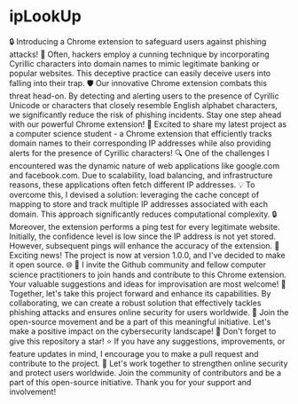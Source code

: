 # ipLookUp
🔒 
Introducing a Chrome extension to safeguard users against phishing attacks!
🔎
Often, hackers employ a cunning technique by incorporating Cyrillic characters into domain names to mimic legitimate banking or popular websites. This deceptive practice can easily deceive users into falling into their trap.
🛡️
Our innovative Chrome extension combats this threat head-on. By detecting and alerting users to the presence of Cyrillic Unicode or characters that closely resemble English alphabet characters, we significantly reduce the risk of phishing incidents.
Stay one step ahead with our powerful Chrome extension!
🚀
Excited to share my latest project as a computer science student - a Chrome extension that efficiently tracks domain names to their corresponding IP addresses while also providing alerts for the presence of Cyrillic characters!
🔍
One of the challenges I encountered was the dynamic nature of web applications like google.com and facebook.com. Due to scalability, load balancing, and infrastructure reasons, these applications often fetch different IP addresses.
💡
To overcome this, I devised a solution: leveraging the cache concept of mapping to store and track multiple IP addresses associated with each domain. This approach significantly reduces computational complexity.
🔒
Moreover, the extension performs a ping test for every legitimate website. Initially, the confidence level is low since the IP address is not yet stored. However, subsequent pings will enhance the accuracy of the extension.
🎉
Exciting news! The project is now at version 1.0.0, and I've decided to make it open source. 🌐
🤝
I invite the Github community and fellow computer science practitioners to join hands and contribute to this Chrome extension. Your valuable suggestions and ideas for improvisation are most welcome!
🙏
Together, let's take this project forward and enhance its capabilities. By collaborating, we can create a robust solution that effectively tackles phishing attacks and ensures online security for users worldwide.
🚀
Join the open-source movement and be a part of this meaningful initiative. Let's make a positive impact on the cybersecurity landscape!
🌟
Don't forget to give this repository a star! ⭐️ If you have any suggestions, improvements, or feature updates in mind, I encourage you to make a pull request and contribute to the project.
🚀
Let's work together to strengthen online security and protect users worldwide. Join the community of contributors and be a part of this open-source initiative.
Thank you for your support and involvement!

